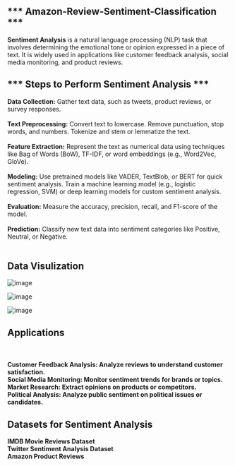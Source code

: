 ## *** Amazon-Review-Sentiment-Classification *** 

<p><b>Sentiment Analysis</b> is a natural language processing (NLP) task that involves determining the emotional tone or opinion expressed in a piece of text. It is widely used in applications like customer feedback analysis, social media monitoring, and product reviews.</p>


## *** Steps to Perform Sentiment Analysis ***
<b>Data Collection:</b> Gather text data, such as tweets, product reviews, or survey responses.
<br><br>
<b>Text Preprocessing:</b>
Convert text to lowercase.
Remove punctuation, stop words, and numbers.
Tokenize and stem or lemmatize the text.<br><br>
<b>Feature Extraction:</b>
Represent the text as numerical data using techniques like Bag of Words (BoW), TF-IDF, or word embeddings (e.g., Word2Vec, GloVe).<br><br>
<b>Modeling:</b>
Use pretrained models like VADER, TextBlob, or BERT for quick sentiment analysis.
Train a machine learning model (e.g., logistic regression, SVM) or deep learning models for custom sentiment analysis.<br><br>
<b>Evaluation:</b>
Measure the accuracy, precision, recall, and F1-score of the model.<br><br>
<b>Prediction:</b>
Classify new text data into sentiment categories like Positive, Neutral, or Negative.<br><br>


<h2>Data Visulization</h2>

![image](https://github.com/user-attachments/assets/8d1739ce-f550-45a9-b351-87225bd044e9)

![image](https://github.com/user-attachments/assets/8c5b05b8-a2c1-4940-a849-6a74565e9abb)

![image](https://github.com/user-attachments/assets/7eb1bab1-7849-4699-945f-9f35b90700fd)




<h2>Applications</h2>
<br><br>
<b>Customer Feedback Analysis: Analyze reviews to understand customer satisfaction.<br>
<b>Social Media Monitoring: Monitor sentiment trends for brands or topics.<br>
<b>Market Research: Extract opinions on products or competitors.<br>
<b>Political Analysis: Analyze public sentiment on political issues or candidates.<br>
<h2>Datasets for Sentiment Analysis</h2>
<b>IMDB Movie Reviews Dataset</b><br>
<b>Twitter Sentiment Analysis Dataset</b><br>
<b>Amazon Product Reviews</b><br>
